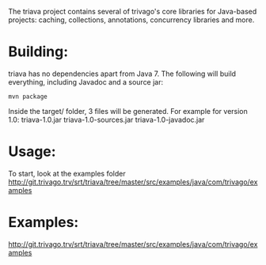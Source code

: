 The triava project contains several of trivago's core libraries for Java-based projects: caching, collections, annotations, concurrency libraries and more.


  
# Building:
triava has no dependencies apart from Java 7. The following will build everything, including Javadoc and a source jar:

`mvn package`

Inside the target/ folder, 3 files will be generated. For example for version 1.0:
triava-1.0.jar triava-1.0-sources.jar triava-1.0-javadoc.jar

# Usage:
To start, look at the examples folder http://git.trivago.trv/srt/triava/tree/master/src/examples/java/com/trivago/examples


# Examples:
http://git.trivago.trv/srt/triava/tree/master/src/examples/java/com/trivago/examples